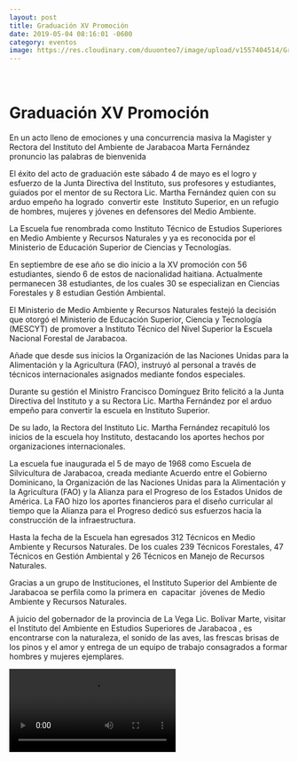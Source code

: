 ```yaml
---
layout: post
title: Graduación XV Promoción
date: 2019-05-04 08:16:01 -0600
category: eventos
image: https://res.cloudinary.com/duuonteo7/image/upload/v1557404514/Graduacion%20XV%20Promocion/WhatsApp_Image_2019-05-04_at_22.24.48.jpg
---
```

<html>
<head>

</head>
<body>
<h1><br />
<strong>Graduación XV Promoción</strong></h1>

<p>En un acto lleno de emociones y una concurrencia masiva la Magister y Rectora del Instituto del Ambiente de Jarabacoa Marta Fernández pronuncio las palabras de bienvenida</p>

<p>El éxito del acto de graduación este sábado 4 de mayo es el logro y esfuerzo de la Junta Directiva del Instituto, sus profesores y estudiantes, guiados por el mentor de su Rectora Lic. Martha Fernández quien con su arduo empeño ha logrado  convertir este  Instituto Superior, en un refugio de hombres, mujeres y jóvenes en defensores del Medio Ambiente.</p>

<p>La Escuela fue renombrada como Instituto Técnico de Estudios Superiores en Medio Ambiente y Recursos Naturales y ya es reconocida por el Ministerio de Educación Superior de Ciencias y Tecnologías.</p>

<p> En septiembre de ese año se dio inicio a la XV promoción con 56 estudiantes, siendo 6 de estos de nacionalidad haitiana. Actualmente permanecen 38 estudiantes, de los cuales 30 se especializan en Ciencias Forestales y 8 estudian Gestión Ambiental.</p>

<p> El Ministerio de Medio Ambiente y Recursos Naturales festejó la decisión que otorgó el Ministerio de Educación Superior, Ciencia y Tecnología (MESCYT) de promover a Instituto Técnico del Nivel Superior la Escuela Nacional Forestal de Jarabacoa.</p>

<p> Añade que desde sus inicios la Organización de las Naciones Unidas para la Alimentación y la Agricultura (FAO), instruyó al personal a través de técnicos internacionales asignados mediante fondos especiales.</p>

<p>Durante su gestión el Ministro Francisco Domínguez Brito felicitó a la Junta Directiva del Instituto y a su Rectora Lic. Martha Fernández por el arduo empeño para convertir la escuela en Instituto Superior.</p>

<p>De su lado, la Rectora del Instituto Lic. Martha Fernández recapituló los inicios de la escuela hoy Instituto, destacando los aportes hechos por organizaciones internacionales.</p>

<p>La escuela fue inaugurada el 5 de mayo de 1968 como Escuela de Silvicultura de Jarabacoa, creada mediante Acuerdo entre el Gobierno Dominicano, la Organización de las Naciones Unidas para la Alimentación y la Agricultura (FAO) y la Alianza para el Progreso de los Estados Unidos de América. La FAO hizo los aportes financieros para el diseño curricular al tiempo que la Alianza para el Progreso dedicó sus esfuerzos hacia la construcción de la infraestructura.</p>

<p>Hasta la fecha de la Escuela han egresados 312 Técnicos en Medio Ambiente y Recursos Naturales. De los cuales 239 Técnicos Forestales, 47 Técnicos en Gestión Ambiental y 26 Técnicos en Manejo de Recursos Naturales.</p>

<p>Gracias a un grupo de Instituciones, el Instituto Superior del Ambiente de Jarabacoa se perfila como la primera en  capacitar  jóvenes de Medio Ambiente y Recursos Naturales.</p>

<p>A juicio del gobernador de la provincia de La Vega Lic. Bolívar Marte, visitar el Instituto del Ambiente en Estudios Superiores de Jarabacoa , es encontrarse con la naturaleza, el sonido de las aves, las frescas brisas de los pinos y el amor y entrega de un equipo de trabajo consagrados a formar hombres y mujeres ejemplares.</p>

<video>
  <source src="https://res.cloudinary.com/duuonteo7/video/upload/v1557408342/Graduacion%20XV%20Promocion/Video_Graduacion.mp4" type="video/mp4" />
  </video> 
</body>
</html>
